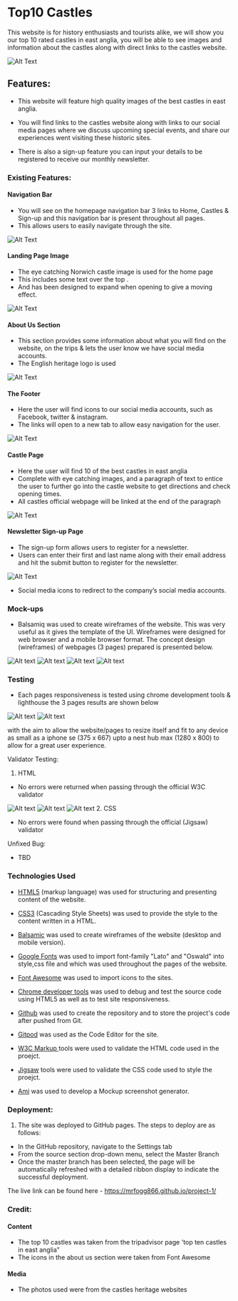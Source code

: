 # Top10 Castles


This website is for history enthusiasts and tourists alike, we will show you our top 10 rated castles in east anglia, you will be able to see images and information about the castles along with direct links to the castles website.

![Alt Text](../project-1/assets/image/screenshots.png)



## Features:

- This website will feature high quality images of the best castles in east anglia.

- You will find links to the castles website along with links to our social media pages where we discuss upcoming special events, and share our experiences  went visiting these historic sites.

- There is also a sign-up feature you can  input your details to be registered to receive our monthly newsletter.

### Existing Features:


#### Navigation Bar

- You will see on the homepage navigation bar 3 links to Home, Castles & Sign-up and this navigation bar is present throughout all pages.
- This allows users to easily navigate through the site.

![Alt Text](../project-1/assets/image/NAV-HEADER.png)


#### Landing Page Image

- The  eye catching  Norwich castle image is used for the home page
- This includes some text over the top .
- And has been designed to expand when opening to give a moving effect.

![Alt Text](../project-1/assets/image/landing-page.png)

#### About Us Section

- This section provides some information about what you will find on the website, on the trips & lets the user know we have social media accounts.
- The English heritage logo is used 
 

![Alt Text](../project-1/assets/image/about-us.png)

#### The Footer

- Here the user will find icons to our social media accounts, such as  Facebook, twitter & instagram.
- The links will open to a new tab to allow easy navigation for the user.

![Alt Text](../project-1/assets/image/footer.png)

#### Castle Page

- Here the user will find 10 of the best castles in east anglia
- Complete with eye catching images, and a paragraph of text to entice the user to further go into the castle website to get directions and check opening times.
- All castles official webpage will be linked at the end of the paragraph

![Alt Text](../project-1/assets/image/castle-page-readme-img.png)
#### Newsletter Sign-up Page


- The sign-up form allows users to register for a newsletter.
- Users can enter their first and last name along with their email address and hit the submit button to register for the newsletter.

![Alt Text](../project-1/assets/image/signup-page.png)

- Social media icons to redirect to the company’s social media accounts.

### Mock-ups

- Balsamiq was used to create wireframes of the website. This was very useful as it gives the template of the UI. Wireframes were designed for web browser and a mobile browser format. The concept design (wireframes) of webpages (3 pages) prepared is presented below.

![Alt text](../project-1/assets/image/balsamic-home.png)
![Alt text](../project-1/assets/image/balsamic-castle.png)
![Alt text](../project-1/assets/image/balsamic-castle2.png)
![Alt text](../project-1/assets/image/balsamic-sign-up.png)



### Testing 

- Each pages responsiveness is tested using chrome development tools & lighthouse the 3 pages results are shown below

![Alt text](../project-1/assets/image/lighthouse-castles.png)
![Alt text](../project-1/assets/image/lighthouse-sign-up.png)





with the aim to allow the website/pages to resize itself and fit to any device as small as a iphone se (375 x 667) upto a nest hub max (1280 x 800) to allow for a great user experience.



Validator Testing:

1. HTML
- No errors were returned when passing through the official W3C validator

![Alt text](../project-1/assets/image/html-check-home.png)
![Alt text](../project-1/assets/image/html-check-castle.png)
![Alt text](../project-1/assets/image/html-check-sign-up.png)
2. CSS
- No errors were found when passing through the official (Jigsaw) validator

Unfixed Bug:

- TBD 

### Technologies Used

- [HTML5](https://en.wikipedia.org/wiki/HTML5) (markup language) was used for structuring and presenting content of the website.

- [CSS3](https://en.wikipedia.org/wiki/CSS) (Cascading Style Sheets) was used to provide the style to the content written in a HTML.

- [Balsamic](https://balsamiq.com/) was used to create wireframes of the website (desktop and mobile version).

- [Google Fonts](https://fonts.google.com/) was used to import font-family "Lato" and "Oswald" into style,css file and which was used throughout the pages of the website.

- [Font Awesome](https://fontawesome.com/) was used to import icons to the sites.

- [Chrome developer tools](https://www.google.com/intl/en_uk/chrome/) was used to debug and test the source code using HTML5 as well as to test site responsiveness.

-  [Github](https://github.com/) was used to create the repository and to store the project's code after pushed from Git.

- [Gitpod](https://www.gitpod.io/) was used as the Code Editor for the site.

- [W3C Markup  ](https://validator.w3.org/) tools were used to validate the HTML code used in the proejct.

- [Jigsaw](https://jigsaw.w3.org/) tools were used to validate the CSS  code used to style the proejct.

-  [Ami](http://ami.responsivedesign.is/) was used to develop a Mockup screenshot generator.

### Deployment:

1. The site was deployed to GitHub pages. The steps to deploy are as follows:
- In the GitHub repository, navigate to the Settings tab
- From the source section drop-down menu, select the Master Branch
- Once the master branch has been selected, the page will be automatically refreshed with a detailed ribbon display to indicate the successful deployment.

The live link can be found here - https://mrfogg866.github.io/project-1/ 


### Credit:

#### Content 
- The top 10 castles was taken from the tripadvisor page 'top ten castles in east anglia"
- The icons in the about us section were taken from Font Awesome


#### Media
- The photos used were from the castles heritage websites







